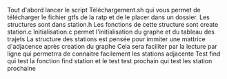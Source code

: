 Tout d'abord lancer le script Téléchargement.sh qui vous permet de télécharger le fichier gtfs de la ratp et de le placer dans un dossier.
Les structures sont dans station.h 
Les fonctions de cette structure sont create station.c
Initialisation.c permet l'initialisation du graphe et du tableau des trajets
La structure des stations est pensée pour immiter une mattrice d'adjacence après creation du graphe
Cela sera faciliter par la lecture par ligne qui permetrra de connaitre facilement les stations adjacente
Test find qui test la fonction find station et le test test prochain qui test les station prochaine